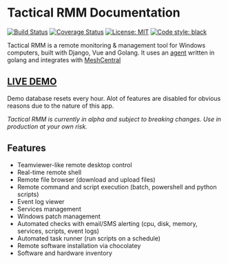 # Tactical RMM Documentation

[![Build Status](https://dev.azure.com/dcparsi/Tactical%20RMM/_apis/build/status/wh1te909.tacticalrmm?branchName=develop)](https://dev.azure.com/dcparsi/Tactical%20RMM/_build/latest?definitionId=4&branchName=develop)
[![Coverage Status](https://coveralls.io/repos/github/wh1te909/tacticalrmm/badge.png?branch=develop&kill_cache=1)](https://coveralls.io/github/wh1te909/tacticalrmm?branch=develop)
[![License: MIT](https://img.shields.io/badge/License-MIT-blue.svg)](https://opensource.org/licenses/MIT)
[![Code style: black](https://img.shields.io/badge/code%20style-black-000000.svg)](https://github.com/python/black)

Tactical RMM is a remote monitoring & management tool for Windows computers, built with Django, Vue and Golang.
It uses an [agent](https://github.com/wh1te909/rmmagent) written in golang and integrates with [MeshCentral](https://github.com/Ylianst/MeshCentral)

## [LIVE DEMO](https://rmm.xlawgaming.com/)
Demo database resets every hour. Alot of features are disabled for obvious reasons due to the nature of this app.

*Tactical RMM is currently in alpha and subject to breaking changes. Use in production at your own risk.*

## Features

- Teamviewer-like remote desktop control
- Real-time remote shell
- Remote file browser (download and upload files)
- Remote command and script execution (batch, powershell and python scripts)
- Event log viewer
- Services management
- Windows patch management
- Automated checks with email/SMS alerting (cpu, disk, memory, services, scripts, event logs)
- Automated task runner (run scripts on a schedule)
- Remote software installation via chocolatey
- Software and hardware inventory
